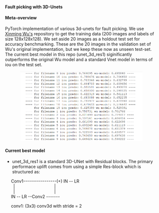 #### Fault picking with 3D-Unets

#### Meta-overview
PyTorch implementation of various 3d-unets for fault picking. We use [Xinming Wu's](https://github.com/xinwucwp/faultSeg) repository to get the training data (200 images and labels of size 128x128x128). We set aside 20 images as a holdout test set for accuracy benchmarking. These are the 20 images in the validation set of Wu's original implementation, but we keep these now as unseen test-set. The current best model in this repo (unet_3d_res1) siginificantly outperforms the original Wu model and a standard Vnet model in terms of iou on the test set.  

<p align="center"><img width="80%"  src="images/iou_comparison1.PNG" /></p>

#### Current best model
* unet_3d_res1 is a standard 3D-UNet with Residual blocks. The primary performace uplift comes from using a simple Res-block which is structured as:  


&nbsp;&nbsp;&nbsp;&nbsp; Conv1-----------------(+) IN -- LR  
&nbsp;&nbsp;&nbsp;&nbsp;&nbsp;&nbsp; |&nbsp;&nbsp;&nbsp;&nbsp;&nbsp;&nbsp;&nbsp;&nbsp;&nbsp;&nbsp;&nbsp;&nbsp;&nbsp;&nbsp;&nbsp;&nbsp;&nbsp;&nbsp;&nbsp;&nbsp;&nbsp;&nbsp;&nbsp;&nbsp;&nbsp;&nbsp;&nbsp;&nbsp;&nbsp;&nbsp;&nbsp;&nbsp;&nbsp;|     
&nbsp;&nbsp;&nbsp;&nbsp;&nbsp;&nbsp; |&nbsp;&nbsp;&nbsp;&nbsp;&nbsp;&nbsp;&nbsp;&nbsp;&nbsp;&nbsp;&nbsp;&nbsp;&nbsp;&nbsp;&nbsp;&nbsp;&nbsp;&nbsp;&nbsp;&nbsp;&nbsp;&nbsp;&nbsp;&nbsp;&nbsp;&nbsp;&nbsp;&nbsp;&nbsp;&nbsp;&nbsp;&nbsp;&nbsp;|     
&nbsp;&nbsp;&nbsp;&nbsp; IN -- LR --Conv2 -------

&nbsp;&nbsp;&nbsp;&nbsp; conv1: (3x3) conv3d with stride = 2        
